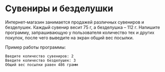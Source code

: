 
# Сувениры и безделушки

Интернет-магазин занимается продажей различных сувениров и безделушек. Каждый сувенир весит 75 г, а безделушка – 112 г. Напишите программу, запрашивающую у пользователя количество тех и других покупок, после чего выведите на экран общий вес посылки.

Пример работы программы:

```text
Введите количество сувениров: 2
Введите количество безделушек: 3
Общий вес посылки равен 486 грамм
```
